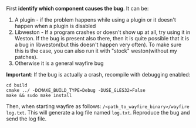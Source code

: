 First **identify which component causes the bug**. It can be:
1. A plugin - if the problem happens while using a plugin or it doesn't happen when a plugin is disabled
2. Libweston - If a program crashes or doesn't show up at all, try using it in Weston. If the bug is present also there, then it is quite possible that it is a bug in libweston(but this doesn't happen very often). To make sure this is the case, you can also run it with "stock" weston(without my patches).
3. Otherwise it is a general wayfire bug

**Important**: If the bug is actually a crash, recompile with debugging enabled:
```
cd build
cmake ../ -DCMAKE_BUILD_TYPE=Debug -DUSE_GLES32=False
make && sudo make install
```

Then, when starting wayfire as follows: `/<path_to_wayfire_binary>/wayfire log.txt`. This will generate a log file named `log.txt`. Reproduce the bug and send the log file.